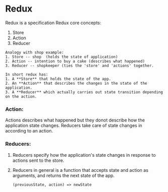 # Redux
Redux is a specification
Redux core concepts:
1. Store
2. Action
3. Reducer
```
Analogy with shop example:
1. Store -- shop  (holds the state of application)
2. Action -- intention to buy a cake (describes what happened)
3. Reducer -- shopkeeper (ties the 'store' and 'actions' together.

In short redux has:
1. A **Store** that holds the state of the app.
2. An **Action** that describes the changes in the state of the application.
3. A **Reducer** which actually carries out state transition depending on the action.
```
### Action:
 Actions describes what happened but they donot describe how the application state changes. Reducers take care of state changes
 in according to an action.

### Reducers:
  1. Reducers specify how the application's state changes in response to actions sent to the store.
  2. Reducers in general is a function that accepts state and action as arguments, and returns the next state of the app.
  
     `(previousState, action) => newState`
